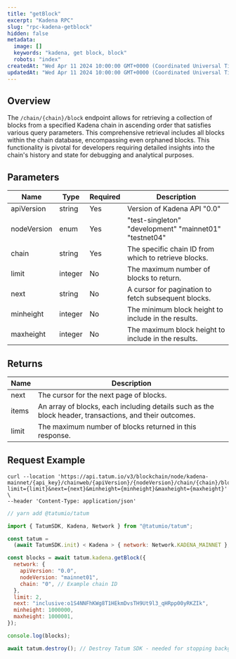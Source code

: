 ```yaml
---
title: "getBlock"
excerpt: "Kadena RPC"
slug: "rpc-kadena-getblock"
hidden: false
metadata:
  image: []
  keywords: "kadena, get block, block"
  robots: "index"
createdAt: "Wed Apr 11 2024 10:00:00 GMT+0000 (Coordinated Universal Time)"
updatedAt: "Wed Apr 11 2024 10:00:00 GMT+0000 (Coordinated Universal Time)"
---
```


## Overview

The `/chain/{chain}/block` endpoint allows for retrieving a collection of blocks from a specified Kadena chain in ascending order that satisfies various query parameters. This comprehensive retrieval includes all blocks within the chain database, encompassing even orphaned blocks. This functionality is pivotal for developers requiring detailed insights into the chain's history and state for debugging and analytical purposes.

## Parameters

| Name        | Type    | Required | Description                                            |
| ----------- | ------- | -------- | ------------------------------------------------------ |
| apiVersion  | string  | Yes      | Version of Kadena API "0.0"                            |
| nodeVersion | enum    | Yes      | "test-singleton" "development" "mainnet01" "testnet04" |
| chain       | string  | Yes      | The specific chain ID from which to retrieve blocks.   |
| limit       | integer | No       | The maximum number of blocks to return.                |
| next        | string  | No       | A cursor for pagination to fetch subsequent blocks.    |
| minheight   | integer | No       | The minimum block height to include in the results.    |
| maxheight   | integer | No       | The maximum block height to include in the results.    |

## Returns

| Name  | Description                                                                                            |
| ----- | ------------------------------------------------------------------------------------------------------ |
| next  | The cursor for the next page of blocks.                                                                |
| items | An array of blocks, each including details such as the block header, transactions, and their outcomes. |
| limit | The maximum number of blocks returned in this response.                                                |

## Request Example

```curl
curl --location 'https://api.tatum.io/v3/blockchain/node/kadena-mainnet/{api_key}/chainweb/{apiVersion}/{nodeVersion}/chain/{chain}/block?limit={limit}&next={next}&minheight={minheight}&maxheight={maxheight}' \
--header 'Content-Type: application/json'
```

```javascript
// yarn add @tatumio/tatum

import { TatumSDK, Kadena, Network } from "@tatumio/tatum";

const tatum =
  (await TatumSDK.init) < Kadena > { network: Network.KADENA_MAINNET };

const blocks = await tatum.kadena.getBlock({
  network: {
    apiVersion: "0.0",
    nodeVersion: "mainnet01",
    chain: "0", // Example chain ID
  },
  limit: 2,
  next: "inclusive:o1S4NNFhKWg8T1HEkmDvsTH9Ut9l3_qHRpp00yRKZIk",
  minheight: 1000000,
  maxheight: 1000001,
});

console.log(blocks);

await tatum.destroy(); // Destroy Tatum SDK - needed for stopping background jobs
```
